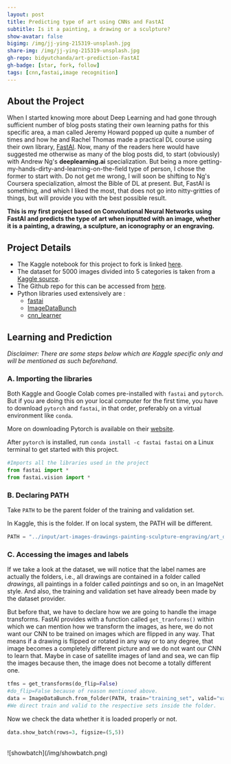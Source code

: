 ```yaml
---
layout: post
title: Predicting type of art using CNNs and FastAI
subtitle: Is it a painting, a drawing or a sculpture?
show-avatar: false
bigimg: /img/jj-ying-215319-unsplash.jpg
share-img: /img/jj-ying-215319-unsplash.jpg
gh-repo: bidyutchanda/art-prediction-FastAI
gh-badge: [star, fork, follow]
tags: [cnn,fastai,image recognition]
---
```


## About the Project
When I started knowing more about Deep Learning and had gone through sufficient number of blog posts stating their own learning paths for this specific area, a man called Jeremy Howard popped up quite a number of times and how he and Rachel Thomas made a practical DL course using their own library, [FastAI](https://fast.ai). Now, many of the readers here would have suggested me otherwise as many of the blog posts did, to start (obviously) with Andrew Ng's **deeplearning.ai** specialization. But being a more getting-my-hands-dirty-and-learning-on-the-field type of person, I chose the former to start with. Do not get me wrong, I will soon be shifting to Ng's Coursera specialization, almost the Bible of DL at present. But, FastAI is something, and which I liked the most, that does not go into nitty-gritties of things, but will provide you with the best possible result. 

**This is my first project based on Convolutional Neural Networks using FastAI and predicts the type of art when inputted with an image, whether it is a painting, a drawing, a sculpture, an iconography or an engraving.**



## Project Details
- The Kaggle notebook for this project to fork is linked [here](https://www.kaggle.com/bidyutchanda/art-prediction-using-cnn-fastai-acc-94-74).
- The dataset for 5000 images divided into 5 categories is taken from a [Kaggle source](https://www.kaggle.com/moosecat/art-images-drawings-painting-sculpture-engraving).
- The Github repo for this can be accessed from [here](https://github.com/bidyutchanda/art-prediction-FastAI).
- Python libraries used extensively are :
    - [fastai](https://github.com/fastai/fastai) 
    - [ImageDataBunch](https://docs.fast.ai/vision.data.html#ImageDataBunch) 
    - [cnn_learner](https://docs.fast.ai/vision.learner.html#cnn_learner) 



## Learning and Prediction
_Disclaimer: There are some steps below which are Kaggle specific only and will be mentioned as such beforehand_.
### A. Importing the libraries
Both Kaggle and Google Colab comes pre-installed with `fastai` and `pytorch`. But if you are doing this on your local computer for the first time, you have to download `pytorch` and `fastai`, in that order, preferably on a virtual environment like `conda`.

More on downloading Pytorch is available on their [website](https://pytorch.org/get-started/locally/).

After `pytorch` is installed, run `conda install -c fastai fastai` on a Linux terminal to get started with this project. 


```python
#Imports all the libraries used in the project
from fastai import *
from fastai.vision import *
```



### B. Declaring PATH 
Take `PATH` to be the parent folder of the training and validation set. 

In Kaggle, this is the folder. If on local system, the PATH will be different. 



```python
PATH = "../input/art-images-drawings-painting-sculpture-engraving/art_dataset_cleaned/art_dataset"
```



### C. Accessing the images and labels
If we take a look at the dataset, we will notice that the label names are actually the folders, i.e., all drawings are contained in a folder called _drawings_, all paintings in a folder called _paintings_ and so on, in an ImageNet style. And also, the training and validation set have already been made by the dataset provider. 

But before that, we have to declare how we are going to handle the image transforms. FastAI provides with a function called `get_tranforms()` within which we can mention how we transform the images, as here, we do not want our CNN to be trained on images which are flipped in any way. That means if a drawing is flipped or rotated in any way or to any degree, that image becomes a completely different picture and we do not want our CNN to learn that. Maybe in case of satellite images of land and sea, we can flip the images because then, the image does not become a totally different one. 



```python
tfms = get_transforms(do_flip=False)
#do_flip=False because of reason mentioned above. 
data = ImageDataBunch.from_folder(PATH, train="training_set", valid="validation_set", ds_tfms=tfms, size=200, num_workers=0)
#We direct train and valid to the respective sets inside the folder. 
```



Now we check the data whether it is loaded properly or not. 



```python
data.show_batch(rows=3, figsize=(5,5))
```


<br>
![showbatch](/img/showbatch.png)


